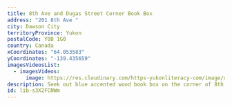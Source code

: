 ```yaml
---
title: 8th Ave and Dugas Street Corner Book Box
address: "201 8th Ave "
city: Dawson City
territoryProvince: Yukon
postalCode: Y0B 1G0
country: Canada
xCoordinates: "64.053583"
yCoordinates: "-139.435659"
imagesVideosList:
  - imagesVideos:
      image: https://res.cloudinary.com/https-yukonliteracy-com/image/upload/q_35/v1677709223/201_8th_ave_Dawson_bqjzki.jpg
description: Seek out blue accented wood book box on the corner of 8th ave and Dugas street
id: lib-s3X2FCNWm
---
```

